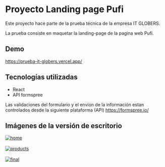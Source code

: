 
# Proyecto Landing page Pufi

Este proyecto hace parte de la prueba técnica de la empresa IT GLOBERS.

La prueba consiste en maquetar la landing-page de la pagina web Pufi.


## Demo

https://prueba-it-globers.vercel.app/



## Tecnologías utilizadas

- React
- API formspree

Las validaciones del formulario y el envíon de la información estan controlados desde la siguiente plataforma (API)
https://formspree.io/


## Imágenes de la versión de escritorio

<a href="https://postimg.cc/tsvwvGM1" target="_blank"><img src="https://i.postimg.cc/tsvwvGM1/home.png" alt="home"/></a><br/><br/>
<a href="https://postimg.cc/QBRPsksh" target="_blank"><img src="https://i.postimg.cc/QBRPsksh/products.png" alt="products"/></a><br/><br/>
<a href="https://postimg.cc/TK3Bc3CM" target="_blank"><img src="https://i.postimg.cc/TK3Bc3CM/final.png" alt="final"/></a><br/><br/>


